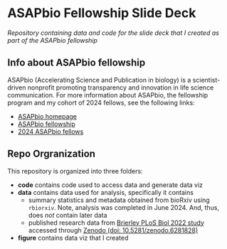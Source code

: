 # ASAPbio Fellowship Slide Deck
*Repository containing data and code for the slide deck that I created as part of the ASAPbio fellowship*

## Info about ASAPbio fellowship
ASAPbio (Accelerating Science and Publication in biology) is a scientist-driven nonprofit promoting transparency and innovation in life science communication. For more information about ASAPbio, the fellowship program and my cohort of 2024 fellows, see the following links:
* [ASAPbio homepage](https://asapbio.org/)
* [ASAPbio fellowship](https://asapbio.org/2024-asapbio-fellows)
* [2024 ASAPbio fellows](https://asapbio.org/2024-asapbio-fellows)


## Repo Orgranization
This repository is organized into three folders:
* __code__ contains code used to access data and generate data viz
* __data__ contains data used for analysis, specifically it contains
  + summary statistics and metadata obtained from bioRxiv using `rbiorxiv`. Note, analysis was completed in June 2024. And, thus, does *not* contain later data
  + published research data from [Brierley PLoS Biol 2022 study](https://doi.org/10.1371/journal.pbio.3001285) accessed through [Zenodo (doi: 10.5281/zenodo.6281828)](https://doi.org/10.5281/zenodo.6281828)
* __figure__ contains data viz that I created

